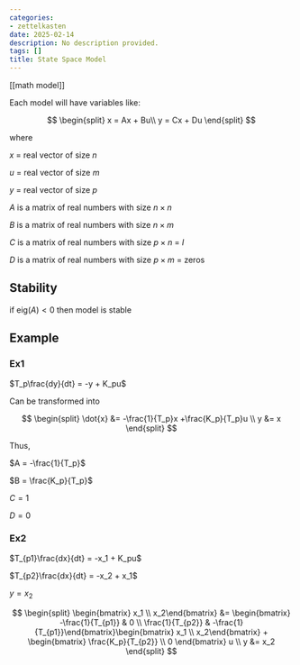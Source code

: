 ```yaml
---
categories:
- zettelkasten
date: 2025-02-14
description: No description provided.
tags: []
title: State Space Model
---
```


[[math model]]

Each model will have variables like:

$$
\begin{split}
x = Ax + Bu\\
y = Cx + Du
\end{split}
$$

where 

$x$ = real vector of size $n$

$u$ = real vector of size $m$

$y$ = real vector of size $p$

$A$ is a matrix of real numbers with size $n\times n$

$B$ is a matrix of real numbers with size $n\times m$

$C$ is a matrix of real numbers with size $p\times n$ = $I$

$D$ is a matrix of real numbers with size $p\times m$ = zeros

## Stability

if $\text{eig}(A) < 0$ then model is stable

## Example

### Ex1

$T_p\frac{dy}{dt} = -y + K_pu$

Can be transformed into

$$
\begin{split}
\dot{x} &= -\frac{1}{T_p}x +\frac{K_p}{T_p}u \\
y &= x
\end{split}
$$

Thus, 

$A = -\frac{1}{T_p}$

$B = \frac{K_p}{T_p}$

$C = 1$

$D = 0$

### Ex2

$T_{p1}\frac{dx}{dt} = -x_1 + K_pu$

$T_{p2}\frac{dx}{dt} = -x_2 + x_1$

$y = x_2$

$$
\begin{split}
\begin{bmatrix} x_1 \\ x_2\end{bmatrix} 
&= \begin{bmatrix} -\frac{1}{T_{p1}} & 0 \\ \frac{1}{T_{p2}} & -\frac{1}{T_{p1}}\end{bmatrix}\begin{bmatrix} x_1 \\ x_2\end{bmatrix} + \begin{bmatrix} \frac{K_p}{T_{p2}} \\ 0 \end{bmatrix} u \\
y &= x_2
\end{split}
$$

